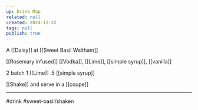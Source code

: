 ```yaml
---
up: Drink Map
related: null
created: 2024-12-22
tags: null
publish: true
---
```


A [[Daisy]] at [[Sweet Basil Waltham]]

[[Rosemary infused]] [[Vodka]], [[Lime]], [[simple syrup]], [[vanilla]]

2 batch
1 [[Lime]] 
.5 [[simple syrup]]

[[Shake]] and serve in a [[coupe]]

---
#drink 
#sweet-basil/shaken 
